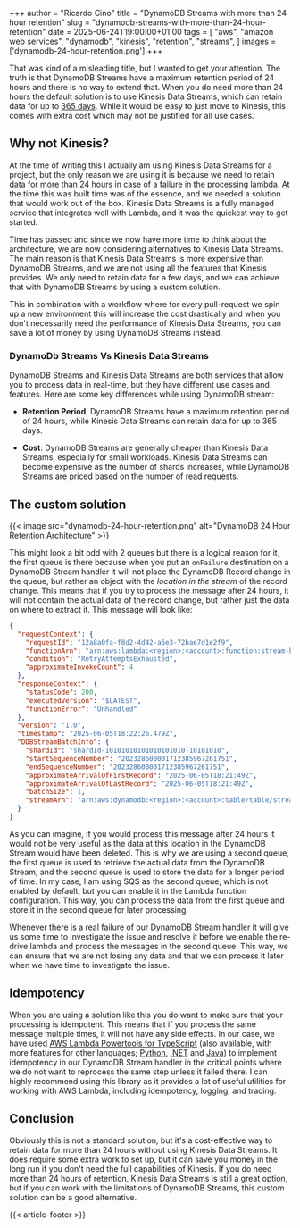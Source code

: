 +++
author = "Ricardo Cino"
title = "DynamoDB Streams with more than 24 hour retention"
slug = "dynamodb-streams-with-more-than-24-hour-retention"
date = 2025-06-24T19:00:00+01:00
tags = [
    "aws",
    "amazon web services",
    "dynamodb",
    "kinesis",
    "retention",
    "streams",
]
images = ['dynamodb-24-hour-retention.png']
+++

That was kind of a misleading title, but I wanted to get your attention. The truth is that DynamoDB Streams have a maximum retention period of 24 hours and there is no way to extend that. When you do need more than 24 hours the default solution is to use Kinesis Data Streams, which can retain data for up to <a href="https://docs.aws.amazon.com/streams/latest/dev/kinesis-extended-retention.html">365 days</a>. While it would be easy to just move to Kinesis, this comes with extra cost which may not be justified for all use cases.

<!--more-->

## Why not Kinesis?

At the time of writing this I actually am using Kinesis Data Streams for a project, but the only reason we are using it is because we need to retain data for more than 24 hours in case of a failure in the processing lambda. At the time this was built time was of the essence, and we needed a solution that would work out of the box. Kinesis Data Streams is a fully managed service that integrates well with Lambda, and it was the quickest way to get started.

Time has passed and since we now have more time to think about the architecture, we are now considering alternatives to Kinesis Data Streams. The main reason is that Kinesis Data Streams is more expensive than DynamoDB Streams, and we are not using all the features that Kinesis provides. We only need to retain data for a few days, and we can achieve that with DynamoDB Streams by using a custom solution.

This in combination with a workflow where for every pull-request we spin up a new environment this will increase the cost drastically and when you don't necessarily need the performance of Kinesis Data Streams, you can save a lot of money by using DynamoDB Streams instead.

### DynamoDb Streams Vs Kinesis Data Streams

DynamoDB Streams and Kinesis Data Streams are both services that allow you to process data in real-time, but they have
different use cases and features. Here are some key differences while using DynamoDB stream:

- **Retention Period**: DynamoDB Streams have a maximum retention period of 24 hours, while Kinesis Data Streams can retain data for up to 365 days.

- **Cost**: DynamoDB Streams are generally cheaper than Kinesis Data Streams, especially for small workloads. Kinesis Data Streams can become expensive as the number of shards increases, while DynamoDB Streams are priced based on the number of read requests.

## The custom solution

{{< image src="dynamodb-24-hour-retention.png" alt="DynamoDB 24 Hour Retention Architecture" >}}

This might look a bit odd with 2 queues but there is a logical reason for it, the first queue is there because when you put an `onFailure` destination on a DynamoDB Stream handler it will not place the DynamoDB Record change in the queue, but rather an object with the *location in the stream* of the record change. This means that if you try to process the message after 24 hours, it will not contain the actual data of the record change, but rather just the data on where to extract it. This message will look like:

```json
{
  "requestContext": {
    "requestId": "12a8a0fa-f8d2-4d42-a6e3-72bae7d1e2f9",
    "functionArn": "arn:aws:lambda:<region>:<account>:function:stream-handler",
    "condition": "RetryAttemptsExhausted",
    "approximateInvokeCount": 4
  },
  "responseContext": {
    "statusCode": 200,
    "executedVersion": "$LATEST",
    "functionError": "Unhandled"
  },
  "version": "1.0",
  "timestamp": "2025-06-05T18:22:26.479Z",
  "DDBStreamBatchInfo": {
    "shardId": "shardId-10101010101010101010-10101010",
    "startSequenceNumber": "202328600001712385967261751",
    "endSequenceNumber": "202328600001712385967261751",
    "approximateArrivalOfFirstRecord": "2025-06-05T18:21:49Z",
    "approximateArrivalOfLastRecord": "2025-06-05T18:21:49Z",
    "batchSize": 1,
    "streamArn": "arn:aws:dynamodb:<region>:<account>:table/table/stream/2025-04-23T13:37:16.991"
  }
}
```

As you can imagine, if you would process this message after 24 hours it would not be very useful as the data at this location in the DynamoDB Stream would have been deleted. This is why we are using a second queue, the first queue is used to retrieve the actual data from the DynamoDB Stream, and the second queue is used to store the data for a longer period of time. In my case, I am using SQS as the second queue, which is not enabled by default, but you can enable it in the Lambda function configuration. This way, you can process the data from the first queue and store it in the second queue for later processing.

Whenever there is a real failure of our DynamoDB Stream handler it will give us some time to investigate the issue and resolve it before we enable the re-drive lambda and process the messages in the second queue. This way, we can ensure that we are not losing any data and that we can process it later when we have time to investigate the issue.

## Idempotency

When you are using a solution like this you do want to make sure that your processing is idempotent. This means that if you process the same message multiple times, it will not have any side effects. In our case, we have used <a href="https://docs.powertools.aws.dev/lambda/typescript/latest/utilities/idempotency/" target="_blank">AWS Lambda Powertools for TypeScript</a> (also available, with more features for other languages; <a href="https://docs.powertools.aws.dev/lambda/python/latest/" target="_blank">Python</a>, <a href="https://docs.powertools.aws.dev/lambda/dotnet/" target="_blank">.NET</a> and <a href="https://docs.powertools.aws.dev/lambda/java/latest/" target="_blank">Java</a>) to implement idempotency in our DynamoDB Stream handler in the critical points where we do not want to reprocess the same step unless it failed there. I can highly recommend using this library as it provides a lot of useful utilities for working with AWS Lambda, including idempotency, logging, and tracing.

## Conclusion

Obviously this is not a standard solution, but it's a cost-effective way to retain data for more than 24 hours without using Kinesis Data Streams. It does require some extra work to set up, but it can save you money in the long run if you don't need the full capabilities of Kinesis. If you do need more than 24 hours of retention, Kinesis Data Streams is still a great option, but if you can work with the limitations of DynamoDB Streams, this custom solution can be a good alternative.

{{< article-footer >}}
